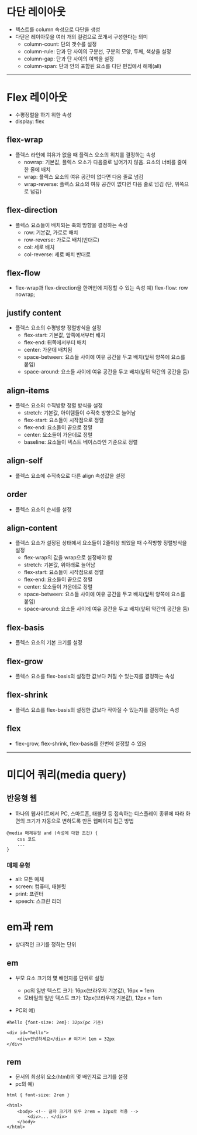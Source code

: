 # 다단 레이아웃

- 텍스트를 column 속성으로 다단을 생성
- 다단은 레이아웃을 여러 개의 컬럼으로 쪼개서 구성한다는 의미
  - column-count: 단의 갯수를 설정
  - column-rule: 단과 단 사이의 구분선, 구분의 모양, 두께, 색상을 설정
  - column-gap: 단과 단 사이의 여백을 설정
  - column-span: 단과 안의 포함된 요소를 다단 편집에서 해제(all)

---

# Flex 레이아웃

- 수평정렬을 하기 위한 속성
- display: flex

## flex-wrap

- 플렉스 라인에 여유가 없을 때 플렉스 요소의 위치를 결정하는 속성
  - nowrap: 기본값, 플렉스 요소가 다음줄로 넘어가지 않음. 요소의 너비를 줄여 한 줄에 배치
  - wrap: 플렉스 요소의 여유 공간이 없다면 다음 줄로 넘김
  - wrap-reverse: 플렉스 요소의 여유 공간이 없다면 다음 줄로 넘김 (단, 위쪽으로 넘김)

## flex-direction

- 플렉스 요소들이 배치되는 축의 방향을 결정하는 속성
  - row: 기본값, 가로로 배치
  - row-reverse: 가로로 배치(반대로)
  - col: 세로 배치
  - col-reverse: 세로 배치 반대로

## flex-flow

- flex-wrap과 flex-direction을 한꺼번에 지정할 수 있는 속성
  예) flex-flow: row nowrap;

## justify content

- 플렉스 요소의 수평방향 정렬방식을 설정
  - flex-start: 기본값, 앞쪽에서부터 배치
  - flex-end: 뒤쪽에서부터 배치
  - center: 가운데 배치됨
  - space-between: 요소들 사이에 여유 공간을 두고 배치(앞뒤 양쪽에 요소를 붙임)
  - space-around: 요소들 사이에 여유 공간을 두고 배치(앞뒤 약간의 공간을 둠)

## align-items

- 플렉스 요소의 수직방향 정렬 방식을 설정
  - stretch: 기본값, 아이템들이 수직축 방향으로 늘어남
  - flex-start: 요소들이 시작점으로 정렬
  - flex-end: 요소들이 끝으로 정렬
  - center: 요소들이 가운데로 정렬
  - baseline: 요소들이 텍스트 베이스라인 기준으로 정렬

## align-self

- 플렉스 요소에 수직축으로 다른 align 속성값을 설정

## order

- 플렉스 요소의 순서를 설정

## align-content

- 플렉스 요소가 설정된 상태에서 요소들이 2줄이상 되었을 때 수직방향 정렬방식을 설정
  - flex-wrap의 값을 wrap으로 설정해야 함
  - stretch: 기본값, 위아래로 늘어남
  - flex-start: 요소들이 시작점으로 정렬
  - flex-end: 요소들이 끝으로 정렬
  - center: 요소들이 가운데로 정렬
  - space-between: 요소들 사이에 여유 공간을 두고 배치(앞뒤 양쪽에 요소를 붙임)
  - space-around: 요소들 사이에 여유 공간을 두고 배치(앞뒤 약간의 공간을 둠)

## flex-basis

- 플렉스 요소의 기본 크기를 설정

## flex-grow

- 플렉스 요소를 flex-basis의 설정한 값보다 커질 수 있는지를 결정하는 속성

## flex-shrink

- 플렉스 요소를 flex-basis의 설정한 값보다 작아질 수 있는지를 결정하는 속성

## flex

- flex-grow, flex-shrink, flex-basis를 한번에 설정할 수 있음

---

# 미디어 쿼리(media query)

## 반응형 웹

- 하나의 웹사이트에서 PC, 스마트폰, 태블릿 등 접속하는 디스플레이 종류에 따라 화면의 크기가 자동으로 변하도록 만든 웹페이지 접근 방법

```
@media 매체유형 and (속성에 대한 조건) {
    css 코드
    ...
}
```

### 매체 유형

- all: 모든 매체
- screen: 컴퓨터, 태블릿
- print: 프린터
- speech: 스크린 리더

# em과 rem

- 상대적인 크기를 정하는 단위

## em

- 부모 요소 크기의 몇 배인지를 단위로 설정

  - pc의 일반 텍스트 크기: 16px(브라우저 기본값), 16px = 1em
  - 모바일의 일반 텍스트 크기: 12px(브라우저 기본값), 12px = 1em

- PC의 예)

```
#hello {font-size: 2em}: 32px(pc 기준)

<div id="hello">
    <div>안녕하세요</div> # 여기서 1em = 32px
</div>
```

## rem

- 문서의 최상위 요소(html)의 몇 배인지로 크기를 설정
- pc의 예)

```
html { font-size: 2rem }

<html>
    <body> <!-- 글자 크기가 모두 2rem = 32px로 적용 -->
        <div>... </div>
    </body>
</html>
```
